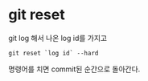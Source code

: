 # git reset

git log 해서 나온 log id를 가지고

```
git reset `log id` --hard
```

명령어를 치면 commit된 순간으로 돌아간다.
